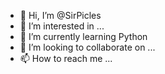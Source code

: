 - 👋 Hi, I’m @SirPicles
- 👀 I’m interested in ...
- 🌱 I’m currently learning Python
- 💞️ I’m looking to collaborate on ...
- 📫 How to reach me ...

<!---
SirPicles/SirPicles is a ✨ special ✨ repository because its `README.md` (this file) appears on your GitHub profile.
You can click the Preview link to take a look at your changes.
--->
